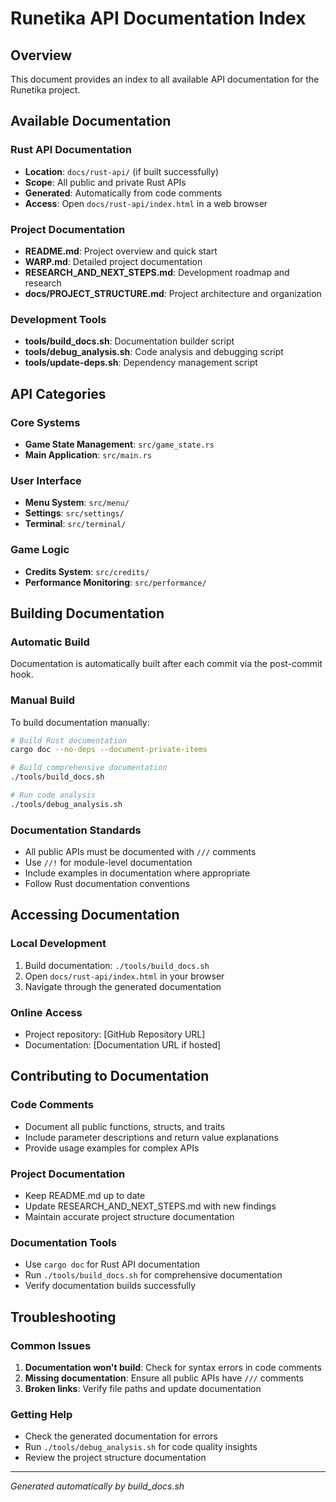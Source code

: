 # Runetika API Documentation Index

## Overview
This document provides an index to all available API documentation for the Runetika project.

## Available Documentation

### Rust API Documentation
- **Location**: `docs/rust-api/` (if built successfully)
- **Scope**: All public and private Rust APIs
- **Generated**: Automatically from code comments
- **Access**: Open `docs/rust-api/index.html` in a web browser

### Project Documentation
- **README.md**: Project overview and quick start
- **WARP.md**: Detailed project documentation
- **RESEARCH_AND_NEXT_STEPS.md**: Development roadmap and research
- **docs/PROJECT_STRUCTURE.md**: Project architecture and organization

### Development Tools
- **tools/build_docs.sh**: Documentation builder script
- **tools/debug_analysis.sh**: Code analysis and debugging script
- **tools/update-deps.sh**: Dependency management script

## API Categories

### Core Systems
- **Game State Management**: `src/game_state.rs`
- **Main Application**: `src/main.rs`

### User Interface
- **Menu System**: `src/menu/`
- **Settings**: `src/settings/`
- **Terminal**: `src/terminal/`

### Game Logic
- **Credits System**: `src/credits/`
- **Performance Monitoring**: `src/performance/`

## Building Documentation

### Automatic Build
Documentation is automatically built after each commit via the post-commit hook.

### Manual Build
To build documentation manually:

```bash
# Build Rust documentation
cargo doc --no-deps --document-private-items

# Build comprehensive documentation
./tools/build_docs.sh

# Run code analysis
./tools/debug_analysis.sh
```

### Documentation Standards
- All public APIs must be documented with `///` comments
- Use `//!` for module-level documentation
- Include examples in documentation where appropriate
- Follow Rust documentation conventions

## Accessing Documentation

### Local Development
1. Build documentation: `./tools/build_docs.sh`
2. Open `docs/rust-api/index.html` in your browser
3. Navigate through the generated documentation

### Online Access
- Project repository: [GitHub Repository URL]
- Documentation: [Documentation URL if hosted]

## Contributing to Documentation

### Code Comments
- Document all public functions, structs, and traits
- Include parameter descriptions and return value explanations
- Provide usage examples for complex APIs

### Project Documentation
- Keep README.md up to date
- Update RESEARCH_AND_NEXT_STEPS.md with new findings
- Maintain accurate project structure documentation

### Documentation Tools
- Use `cargo doc` for Rust API documentation
- Run `./tools/build_docs.sh` for comprehensive documentation
- Verify documentation builds successfully

## Troubleshooting

### Common Issues
1. **Documentation won't build**: Check for syntax errors in code comments
2. **Missing documentation**: Ensure all public APIs have `///` comments
3. **Broken links**: Verify file paths and update documentation

### Getting Help
- Check the generated documentation for errors
- Run `./tools/debug_analysis.sh` for code quality insights
- Review the project structure documentation

---

*Generated automatically by build_docs.sh*

